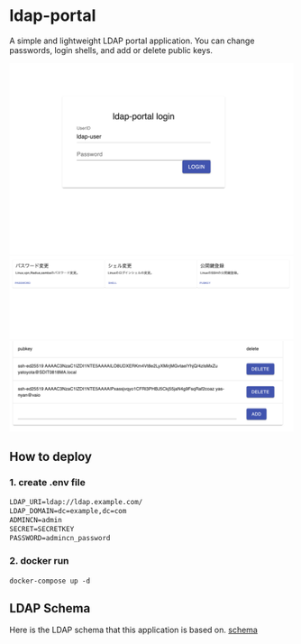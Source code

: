 # ldap-portal
A simple and lightweight LDAP portal application.
You can change passwords, login shells, and add or delete public keys.

![login page](docs/img/login.png)
![index page](docs/img/index.png)
![pubkey page](docs/img/pubkey.png)


## How to deploy

### 1. create .env file

```
LDAP_URI=ldap://ldap.example.com/
LDAP_DOMAIN=dc=example,dc=com
ADMINCN=admin
SECRET=SECRETKEY
PASSWORD=admincn_password
```

### 2. docker run

```
docker-compose up -d
```

## LDAP Schema
Here is the LDAP schema that this application is based on.
[schema](docs/schema)

